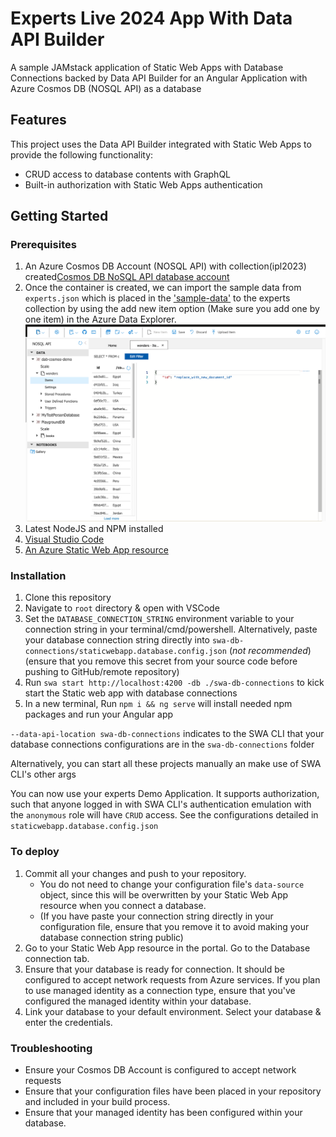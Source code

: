 # Experts Live 2024 App With Data API Builder

A sample JAMstack application of Static Web Apps with Database Connections backed by Data API Builder for an Angular Application with Azure Cosmos DB (NOSQL API) as a database

## Features

This project uses the Data API Builder integrated with Static Web Apps to provide the following functionality:

- CRUD access to database contents with GraphQL
- Built-in authorization with Static Web Apps authentication

## Getting Started

### Prerequisites

1. An Azure Cosmos DB Account (NOSQL API) with collection(ipl2023) created[Cosmos DB NoSQL API database account](https://learn.microsoft.com/azure/cosmos-db/sql/create-cosmosdb-resources-portal#create-an-azure-cosmos-db-account)
2. Once the container is created, we can import the sample data from `experts.json` which is placed in the ['sample-data'](./sample-data/experts.json) to the experts collection by using the add new item option (Make sure you add one by one item) in the Azure Data Explorer.
   ![Cosmos DB Add New Document](./media/insert-new-document.png)
3. Latest NodeJS and NPM installed
4. [Visual Studio Code](https://code.visualstudio.com/)
5. [An Azure Static Web App resource](https://learn.microsoft.com/en-us/azure/static-web-apps/get-started-portal)

### Installation

1. Clone this repository
2. Navigate to `root` directory & open with VSCode
3. Set the `DATABASE_CONNECTION_STRING` environment variable to your connection string in your terminal/cmd/powershell. Alternatively, paste your database connection string directly into `swa-db-connections/staticwebapp.database.config.json` (_not recommended_) (ensure that you remove this secret from your source code before pushing to GitHub/remote repository)
4. Run `swa start http://localhost:4200 -db ./swa-db-connections` to kick start the Static web app with
   database connections
5. In a new terminal, Run `npm i && ng serve` will install needed npm packages and run your Angular app

`--data-api-location swa-db-connections` indicates to the SWA CLI that your database connections configurations are in the `swa-db-connections` folder

Alternatively, you can start all these projects manually an make use of SWA CLI's other args

You can now use your experts Demo Application. It supports authorization, such that anyone logged in with SWA CLI's authentication emulation with the `anonymous` role will have `CRUD` access. See the configurations detailed in `staticwebapp.database.config.json`

### To deploy

1. Commit all your changes and push to your repository.
   - You do not need to change your configuration file's `data-source` object, since this will be overwritten by your Static Web App resource when you connect a database.
   - (If you have paste your connection string directly in your configuration file, ensure that you remove it to avoid making your database connection string public)
2. Go to your Static Web App resource in the portal. Go to the Database connection tab.
3. Ensure that your database is ready for connection. It should be configured to accept network requests from Azure services. If you plan to use managed identity as a connection type, ensure that you've configured the managed identity within your database.
4. Link your database to your default environment. Select your database & enter the credentials.

### Troubleshooting

- Ensure your Cosmos DB Account is configured to accept network requests
- Ensure that your configuration files have been placed in your repository and included in your build process.
- Ensure that your managed identity has been configured within your database.
